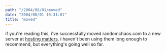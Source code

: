 ```yaml
---
path: "/2004/08/01/moved" 
date: "2004/08/01 10:31:01" 
title: "moved" 
---
```

if you're reading this, i've successfully moved randomchaos.com to a new server at <a href="http://www.hostingmatters.com/">hosting matters</a>. i haven't been using them long enough to recommend, but everything's going well so far.